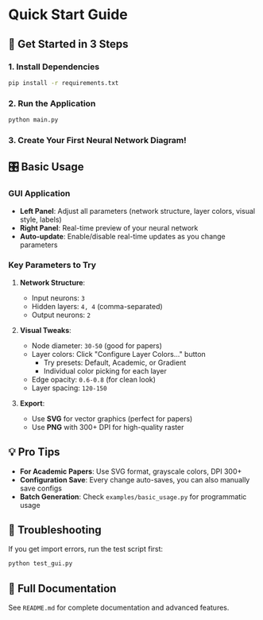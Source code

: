 # Quick Start Guide

## 🚀 Get Started in 3 Steps

### 1. Install Dependencies
```bash
pip install -r requirements.txt
```

### 2. Run the Application
```bash
python main.py
```

### 3. Create Your First Neural Network Diagram!

## 🎛️ Basic Usage

### GUI Application
- **Left Panel**: Adjust all parameters (network structure, layer colors, visual style, labels)
- **Right Panel**: Real-time preview of your neural network
- **Auto-update**: Enable/disable real-time updates as you change parameters

### Key Parameters to Try
1. **Network Structure**: 
   - Input neurons: `3`
   - Hidden layers: `4, 4` (comma-separated)
   - Output neurons: `2`

2. **Visual Tweaks**:
   - Node diameter: `30-50` (good for papers)
   - Layer colors: Click "Configure Layer Colors..." button
     - Try presets: Default, Academic, or Gradient
     - Individual color picking for each layer
   - Edge opacity: `0.6-0.8` (for clean look)
   - Layer spacing: `120-150`

3. **Export**:
   - Use **SVG** for vector graphics (perfect for papers)
   - Use **PNG** with 300+ DPI for high-quality raster

## 💡 Pro Tips

- **For Academic Papers**: Use SVG format, grayscale colors, DPI 300+
- **Configuration Save**: Every change auto-saves, you can also manually save configs
- **Batch Generation**: Check `examples/basic_usage.py` for programmatic usage

## 🔧 Troubleshooting

If you get import errors, run the test script first:
```bash
python test_gui.py
```

## 📖 Full Documentation
See `README.md` for complete documentation and advanced features. 
